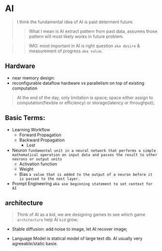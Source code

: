 # AI
> I think the fundamental idea of AI is past determent future.
> > What I mean is AI extract pattern from past data, assumes those pattern will most likely works in future problem.

> > IMO: most important in AI is right question `aka desire` & measurement of progress `aka value`.
## Hardware
- near memory design:
- reconfigurable dataflow hardware vs parallelism on top of existing computation

> At the end of the day, only limitation is space; space either assign to computation(flexible or efficiency) or storage(latency or throughput);

## Basic Terms:
- Learning Workflow
  - Forward Propagation
  - Backward Propagation
    - Lost
- Neuron `fundamental unit in a neural network that performs a simple mathematical operation on input data and passes the result to other neurons or output units`
  - Activation function
  - Weight
  - Bias `a value that is added to the output of a neuron before it is passed to the next layer.`
- Prompt Engineering `aka use beginning statement to set context for AI`

## architecture
> Think of AI as a kid, we are designing games to see which game `architecture` help AI `kid` grow;

- Stable diffusion: add noise to image, let AI recover image;


- Language Model is statical model of large text db. AI usually very agreeable/static basie.

